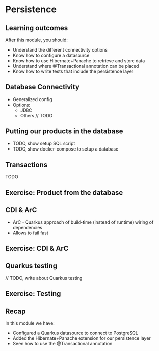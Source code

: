 # Persistence



## Learning outcomes

After this module, you should:
* Understand the different connectivity options
* Know how to configure a datasource
* Know how to use Hibernate+Panache to retrieve and store data
* Understand where @Transactional annotation can be placed
* Know how to write tests that include the persistence layer


## Database Connectivity

* Generalized config
* Options:
    * JDBC
    * Others // TODO



## Putting our products in the database

* TODO, show setup SQL script
* TODO, show docker-compose to setup a database


## Transactions

TODO


<!-- .slide: data-background="#abcdef" -->
## Exercise: Product from the database


## CDI & ArC

* ArC - Quarkus approach of build-time (instead of runtime) wiring of dependencies
* Allows to fail fast


<!-- .slide: data-background="#abcdef" -->
## Exercise: CDI & ArC


## Quarkus testing

// TODO, write about Quarkus testing


<!-- .slide: data-background="#abcdef" -->
## Exercise: Testing


## Recap

In this module we have:
* Configured a Quarkus datasource to connect to PostgreSQL
* Added the Hibernate+Panache extension for our persistence layer
* Seen how to use the @Transactional annotation
